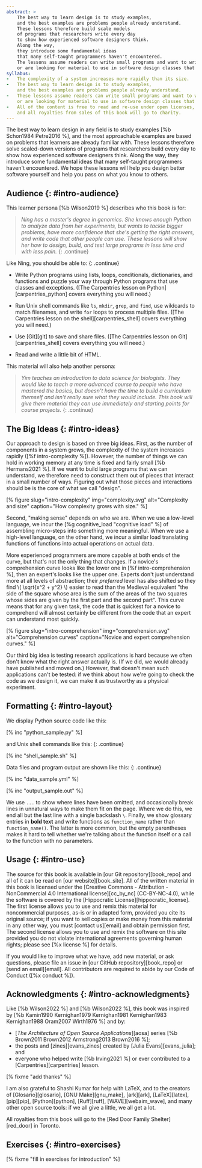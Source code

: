 ```yaml
---
abstract: >
    The best way to learn design is to study examples,
    and the best examples are problems people already understand.
    These lessons therefore build scale models
    of programs that researchers write every day
    to show how experienced software designers think.
    Along the way,
    they introduce some fundamental ideas
    that many self-taught programmers haven't encountered.
    The lessons assume readers can write small programs and want to write larger ones,
    or are looking for material to use in software design classes that they teach.
syllabus:
-   The complexity of a system increases more rapidly than its size.
-   The best way to learn design is to study examples,
    and the best examples are problems people already understand.
-   These lessons assume readers can write small programs and want to write larger ones,
    or are looking for material to use in software design classes that they teach.
-   All of the content is free to read and re-use under open licenses,
    and all royalties from sales of this book will go to charity.
---
```


The best way to learn design in any field
is to study examples [%b Schon1984 Petre2016 %],
and the most approachable examples are based on
problems that learners are already familiar with.
These lessons therefore solve scaled-down versions
of programs that researchers build every day
to show how experienced software designers think.
Along the way,
they introduce some fundamental ideas
that many self-taught programmers haven't encountered.
We hope these lessons will help you design better software yourself
and help you pass on what you know to others.

## Audience {: #intro-audience}

This learner persona [%b Wilson2019 %] describes who this book is for:

> *Ning has a master's degree in genomics.
> She knows enough Python to analyze data from her experiments,
> but wants to tackle bigger problems,
> have more confidence that she's getting the right answers,
> and write code that other people can use.
> These lessons will show her how to design, build, and test large programs
> in less time and with less pain.*
> {: .continue}

Like Ning, you should be able to:
{: .continue}

-   Write Python programs using lists, loops, conditionals, dictionaries, and functions
    and puzzle your way through Python programs that use classes and exceptions.
    ([The Carpentries lesson on Python][carpentries_python] covers everything you will need.)

-   Run Unix shell commands like `ls`, `mkdir`, `grep`, and `find`,
    use wildcards to match filenames,
    and write `for` loops to process multiple files.
    ([The Carpentries lesson on the shell][carpentries_shell] covers everything you will need.)

-   Use [Git][git] to save and share files.
    ([The Carpentries lesson on Git][carpentries_shell] covers everything you will need.)

-   Read and write a little bit of HTML.

This material will also help another persona:

> *Yim teaches an introduction to data science for biologists.
> They would like to teach a more advanced course
> to people who have mastered the basics,
> but doesn't have the time to build a curriculum themself
> and isn't really sure what they would include.
> This book will give them material they can use immediately
> and starting points for course projects.*
> {: .continue}

## The Big Ideas {: #intro-ideas}

Our approach to design is based on three big ideas.
First,
as the number of components in a system grows,
the complexity of the system increases rapidly
([%f intro-complexity %]).
However,
the number of things we can hold in working memory at any time
is fixed and fairly small [%b Hermans2021 %].
If we want to build large programs that we can understand,
we therefore need to construct them out of pieces
that interact in a small number of ways.
Figuring out what those pieces and interactions should be
is the core of what we call "design".

[% figure
   slug="intro-complexity"
   img="complexity.svg"
   alt="Complexity and size"
   caption="How complexity grows with size."
%]

Second,
"making sense" depends on who we are.
When we use a low-level language,
we incur the [%g cognitive_load "cognitive load" %]
of assembling micro-steps into something more meaningful.
When we use a high-level language,
on the other hand,
we incur a similar load translating functions of functions
into actual operations on actual data.

More experienced programmers are more capable at both ends of the curve,
but that's not the only thing that changes.
If a novice's comprehension curve looks like the lower one in [%f intro-comprehension %],
then an expert's looks like the upper one.
Experts don't just understand more at all levels of abstraction;
their *preferred* level has also shifted
so they find \\( \sqrt{x^2 + y^2} \\) easier to read
than the Medieval equivalent
"the side of the square whose area is the sum of the areas of the two squares
whose sides are given by the first part and the second part".
This curve means that for any given task,
the code that is quickest for a novice to comprehend
will almost certainly be different from the code that
an expert can understand most quickly.

[% figure
   slug="intro-comprehension"
   img="comprehension.svg"
   alt="Comprehension curves"
   caption="Novice and expert comprehension curves."
%]

Our third big idea is testing research applications is hard
because we often don't know what the right answer actually is.
(If we did,
we would already have published and moved on.)
However,
that doesn't mean such applications can't be tested:
if we think about how we're going to check the code as we design it,
we can make it as trustworthy as a physical experiment.

## Formatting {: #intro-layout}

We display Python source code like this:

[% inc "python_sample.py" %]

and Unix shell commands like this:
{: .continue}

[% inc "shell_sample.sh" %]

Data files and program output are shown like this:
{: .continue}

[% inc "data_sample.yml" %]

[% inc "output_sample.out" %]

We use `...` to show where lines have been omitted,
and occasionally break lines in unnatural ways to make them fit on the page.
Where we do this,
we end all but the last line with a single backslash `\`.
Finally,
we show glossary entries in **bold text**
and write functions as `function_name` rather than `function_name()`.
The latter is more common,
but the empty parentheses makes it hard to tell
whether we're talking about the function itself
or a call to the function with no parameters.

## Usage {: #intro-use}

The source for this book is available in [our Git repository][book_repo]
and all of it can be read on [our website][book_site].
All of the written material in this book
is licensed under the [Creative Commons - Attribution - NonCommercial 4.0 International license][cc_by_nc]
(CC-BY-NC-4.0),
while the software is covered by the [Hippocratic License][hippocratic_license].
The first license allows you to use and remix this material for noncommercial purposes,
as-is or in adapted form,
provided you cite its original source;
if you want to sell copies or make money from this material in any other way,
you must [contact us][email] and obtain permission first.
The second license allows you to use and remix the software on this site
provided you do not violate international agreements governing human rights;
please see [%x license %] for details.

If you would like to improve what we have,
add new material,
or ask questions,
please file an issue in [our GitHub repository][book_repo]
or [send an email][email].
All contributors are required to abide by our Code of Conduct
([%x conduct %]).

## Acknowledgments {: #intro-acknowledgments}

Like [%b Wilson2022 %] and [%b Wilson2022 %],
this book was inspired by [%b Kamin1990 Kernighan1979 Kernighan1981 Kernighan1983 Kernighan1988 Oram2007 Wirth1976 %] and by:

-   [*The Architecture of Open Source Applications*][aosa] series
    [%b Brown2011 Brown2012 Armstrong2013 Brown2016 %];
-   the posts and [zines][evans_zines] created by [Julia Evans][evans_julia];
    and
-   everyone who helped write [%b Irving2021 %]
    or ever contributed to a [Carpentries][carpentries] lesson.

[% fixme "add thanks" %]

I am also grateful to Shashi Kumar for help with LaTeX,
and to the creators of
[Glosario][glosario],
[GNU Make][gnu_make],
[ark][ark],
[LaTeX][latex],
[pip][pip],
[Python][python],
[Ruff][ruff],
[WAVE][webaim_wave],
and many other open source tools:
if we all give a little,
we all get a lot.

All royalties from this book will go to the [Red Door Family Shelter][red_door] in Toronto.

## Exercises {: #intro-exercises}

[% fixme "fill in exercises for introduction" %]
